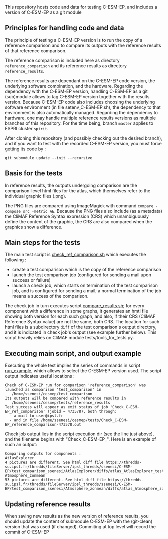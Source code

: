This repository hosts code and data for testing C-ESM-EP, and includes a version of C-ESM-EP as a git module

## Principles for handling code and data

The principle of testing a C-ESM-EP version is to run the copy of a reference comparison and to compare its outputs with the reference results of that reference comparison. 

The reference comparison is included here as directory `reference_comparison` and its reference results as directory `reference_results`. 

The reference results are dependant on the C-ESM-EP code version, the underlying software combination, and the hardware. Regarding the dependency with the C-ESM-EP version, handling C-ESM-EP as a git (sub)module allows to tag C-ESM-EP version together with the results version. Because C-ESM-EP code also includes choosing the underlying software environment (in file setenv_C-ESM-EP.sh), the dependency to that environment is also automatically managed. Regarding the dependency to hardware, one may handle multiple reference results versions as multiple branches of this repository. For the time being, branch `master` applies to ESPRI cluster `spirit`.

After cloning this repository (and possibly checking out the desired branch), and if you want to test with the recorded C-ESM-EP version, you must force getting its code by :

    git submodule update --init --recursive
	
	
## Basis for the tests	

In reference results, the outputs undergoing comparison are the comparison-level html files for the atlas, which themselves refer to the individual graphic files (.png). 

The PNG files are compared using ImageMagick with command `compare -compose src -metric AE`. Because the PNG files also include (as a metadata) the CliMAF Reference Syntax expression (CRS) which unambiguously define the content of the graphic, the CRS are also compared when the graphics show a difference.


## Main steps for the tests

The main test script is [check_ref_comparison.sh](check_ref_comparison.sh) which executes the following : 

- create a test comparison which is the copy of the reference comparison
- launch the test comparison job (configured for sending a mail upon success or failure)
- launch a check job, which starts on termination of the test comparison job, and is configured for sending a mail; a normal termination of the job means a success of the comparison. 

The check job in turn executes script [compare_results.sh](compare_results.sh); for every component with a difference in some graphs, it generates an hmtl file showing both version for each such graph, and also, if their CRS (CliMAF Reference Syntax value) are not the same, both CRS. The location for such html files is a subdirectory `diff` of the test comparison's output directory, and it is indicated in check job's output (see example further below). This script heavily relies on CliMAF module tests/tools_for_tests.py.

## Executing main script, and output example

Executing the whole test implies the series of commands in script [run_example](run_example), which allows to select the C-ESM-EP version used. The script output indicates useful locations :

    Check of C-ESM-EP run for comparison 'reference_comparison' was launched as comparison 'test_comparison' in
       /home/ssenesi/cesmep/test_comparison
    Its outputs will be compared with reference results in 
       /home/ssenesi/cesmep/tests/reference_results
    Test success will appear as exit status of job 'Check_C-ESM-EP_ref_comparison' (jobid = 473578), both through:
      - a mail to user@ipsl.fr 
      - and in file /home/ssenesi/cesmep/tests/Check_C-ESM-EP_reference_comparison-473578.out

Check job output lies in the script execution dir (see the line just above), and the filename begins with "Check_C-ESM-EP_". Here is an example of such an output:

    Comparing outputs for components :
    AtlasExplorer
    4 pictures are different. See html diff file https://thredds-su.ipsl.fr/thredds/fileServer/ipsl_thredds/ssenesi/C-ESM-EP/test_comparison_ssenesi/AtlasExplorer/diffs/atlas_AtlasExplorer_test_comparison.html
    Atmosphere_zonmean
    53 pictures are different. See html diff file https://thredds-su.ipsl.fr/thredds/fileServer/ipsl_thredds/ssenesi/C-ESM-EP/test_comparison_ssenesi/Atmosphere_zonmean/diffs/atlas_Atmosphere_zonmean_test_comparison.html

## Updating reference results

When saving new results as the new version of reference results, you should update the content of submodule C-ESM-EP with the (git-clean) version that was used (if changed). Commiting at top level will record the commit of C-ESM-EP
